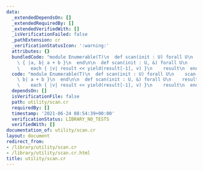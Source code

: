 ```yaml
---
data:
  _extendedDependsOn: []
  _extendedRequiredBy: []
  _extendedVerifiedWith: []
  _isVerificationFailed: false
  _pathExtension: cr
  _verificationStatusIcon: ':warning:'
  attributes: {}
  bundledCode: "module Enumerable(T)\n  def scan(init : U) forall U\n    scan(init)\
    \ { |a, b| a + b }\n  end\n\n  def scan(init : U, &) forall U\n    result = [init]\n\
    \    each { |v| result << yield(result[-1], v) }\n    result\n  end\nend\n"
  code: "module Enumerable(T)\n  def scan(init : U) forall U\n    scan(init) { |a,\
    \ b| a + b }\n  end\n\n  def scan(init : U, &) forall U\n    result = [init]\n\
    \    each { |v| result << yield(result[-1], v) }\n    result\n  end\nend\n"
  dependsOn: []
  isVerificationFile: false
  path: utility/scan.cr
  requiredBy: []
  timestamp: '2021-06-24 08:54:39+00:00'
  verificationStatus: LIBRARY_NO_TESTS
  verifiedWith: []
documentation_of: utility/scan.cr
layout: document
redirect_from:
- /library/utility/scan.cr
- /library/utility/scan.cr.html
title: utility/scan.cr
---
```

